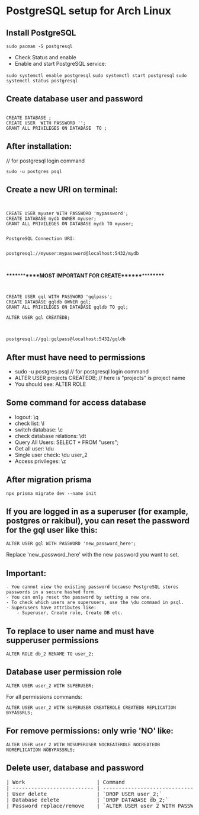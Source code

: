 # PostgreSQL setup for Arch Linux

## Install PostgreSQL

`sudo pacman -S postgresql`

- Check Status and enable
- Enable and start PostgreSQL service:

`sudo systemctl enable postgresql`
`sudo systemctl start postgresql`
`sudo systemctl status postgresql`

## Create database user and password

<pre><code>
CREATE DATABASE <Database name>;
CREATE USER <your user name> WITH PASSWORD '<your password>';
GRANT ALL PRIVILEGES ON DATABASE <Database name> TO <your user name>;
</code></pre>

## After installation:

<p> // for postgresql login command</p>

`sudo -u postgres psql`

## Create a new URI on terminal:

<pre>
<code>

CREATE USER myuser WITH PASSWORD 'mypassword';
CREATE DATABASE mydb OWNER myuser;
GRANT ALL PRIVILEGES ON DATABASE mydb TO myuser;

<p>PostgreSQL Connection URI:</p> 
postgresql://myuser:mypassword@localhost:5432/mydb

</code>
</pre>

**\*\*\*\***\*\*\***\*\*\*\***MOST IMPORTANT FOR CREATE\***\*\*\*\*\***\*\*\***\*\*\*\*\***

<pre>
<code>

CREATE USER gql WITH PASSWORD 'gqlpass';
CREATE DATABASE gqldb OWNER gql;
GRANT ALL PRIVILEGES ON DATABASE gqldb TO gql;

ALTER USER gql CREATEDB;

</code>
</pre>

`postgresql://gql:gqlpass@localhost:5432/gqldb`

## After must have need to permissions

- sudo -u postgres psql // for postgresql login command
- ALTER USER projects CREATEDB; // here is "projects" is project name
- You should see: ALTER ROLE

## Some command for access database

- logout: \q
- check list: \l
- switch database: \c <database name>
- check database relations: \dt
- Query All Users: SELECT \* FROM "users";
- Get all user: \du
- Single user check: \du user_2
- Access privileges: \z

## After migration prisma

`npx prisma migrate dev --name init`

## If you are logged in as a superuser (for example, postgres or rakibul), you can reset the password for the gql user like this:

`ALTER USER gql WITH PASSWORD 'new_password_here';`

<p>Replace 'new_password_here' with the new password you want to set.</p>

## Important:

    - You cannot view the existing password because PostgreSQL stores passwords in a secure hashed form.
    - You can only reset the password by setting a new one.
    - To check which users are superusers, use the \du command in psql.
    - Superusers have attributes like:
        - Superuser, Create role, Create DB etc.

## To replace to user name and must have supperuser permissions

`ALTER ROLE db_2 RENAME TO user_2;`

## Database user permission role

`ALTER USER user_2 WITH SUPERUSER;`

<p>For all permissions commands:</p>

`ALTER USER user_2 WITH SUPERUSER CREATEROLE CREATEDB REPLICATION BYPASSRLS;`

## For remove permissions: only wrie 'NO' like:

`ALTER USER user_2 WITH NOSUPERUSER NOCREATEROLE NOCREATEDB NOREPLICATION NOBYPASSRLS;`

## Delete user, database and password

<pre>
| Work                       | Command                                           |
| -------------------------- | --------------------------------------------      | 
| User delete                | `DROP USER user_2;`                               |
| Database delete            | `DROP DATABASE db_2;`                             |
| Password replace/remove    | `ALTER USER user_2 WITH PASSWORD 'newpass/null';` |
</pre>
